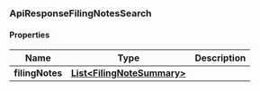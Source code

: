 
[//]: # (CLASS:ApiResponseFilingNotesSearch)

[//]: # (KIND:object)

### ApiResponseFilingNotesSearch

#### Properties

[//]: # (START_DEFINITION)

Name | Type | Description
------------ | ------------- | -------------
**filingNotes** | [**List&lt;FilingNoteSummary&gt;**](FilingNoteSummary.md) |  &nbsp;

[//]: # (END_DEFINITION)


[//]: # (CONTAINED_CLASS:FilingNoteSummary)





